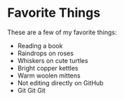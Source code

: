 # Favorite Things

These are a few of my favorite things:

- Reading a book
- Raindrops on roses
- Whiskers on cute turtles
- Bright copper kettles
- Warm woolen mittens
- Not editing directly on GitHub
- Git Git Git